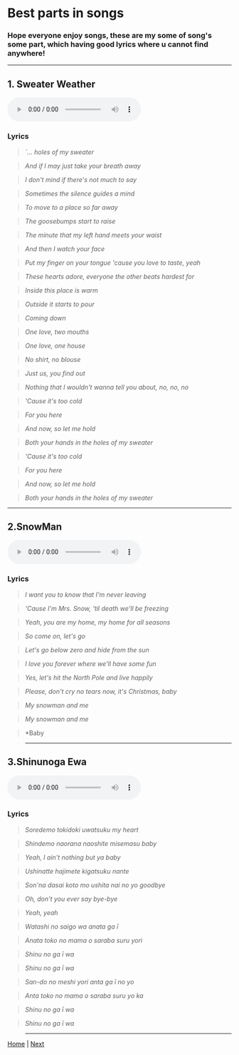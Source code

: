 # Best parts in songs

### Hope everyone enjoy songs, these are my some of song's some part, which having good lyrics where u cannot find anywhere!
----------------
## 1. Sweater Weather
 <audio controls>
        <source src="/assets/sww.mp3" type="audio/mp3">
        Your browser does not support the audio tag.
    </audio>

###   Lyrics

  > *`... holes of my sweater*

  > *And if I may just take your breath away*

  > *I don't mind if there's not much to say*

  > *Sometimes the silence guides a mind*

  > *To move to a place so far away*

  > *The goosebumps start to raise*

  > *The minute that my left hand meets your waist*

  > *And then I watch your face*

  > *Put my finger on your tongue 'cause you love to taste, yeah*

  > *These hearts adore, everyone the other beats hardest for*

  > *Inside this place is warm*

  > *Outside it starts to pour*

  > *Coming down*

  > *One love, two mouths*

  > *One love, one house*
 
  > *No shirt, no blouse*

  > *Just us, you find out*

  > *Nothing that I wouldn't wanna tell you about, no, no, no*

  > *'Cause it's too cold*

  > *For you here*

  > *And now, so let me hold*

  > *Both your hands in the holes of my sweater*

  > *'Cause it's too cold*

  > *For you here*

  > *And now, so let me hold*

  > *Both your hands in the holes of my sweater*




-----------

## 2.SnowMan
<audio controls>
        <source src="assets/snowman.mp3" type="audio/mp3">
        Your browser does not support the audio tag.
    </audio>

###   Lyrics

  > *I want you to know that I'm never leaving*

  > *'Cause I'm Mrs. Snow, 'til death we'll be freezing*

  > *Yeah, you are my home, my home for all seasons*

  > *So come on, let's go*

  > *Let's go below zero and hide from the sun*

  > *I love you forever where we'll have some fun*

  > *Yes, let's hit the North Pole and live happily*

  > *Please, don't cry no tears now, it's Christmas, baby*

  > *My snowman and me*

  > *My snowman and me*

  > *Baby 

  > * * * * * *

## 3.Shinunoga Ewa

<audio controls>
        <source src="assets/shinunoga.mp3" type="audio/mp3">
        Your browser does not support the audio tag.
    </audio>

###    Lyrics


   > *Soredemo tokidoki uwatsuku my heart*

   > *Shindemo naorana naoshite misemasu baby*

   > *Yeah, I ain't nothing but ya baby*

   > *Ushinatte hajimete kigatsuku nante*

   > *Son'na dasai koto mo ushita nai no yo goodbye*

   > *Oh, don't you ever say bye-bye*

   > *Yeah, yeah*

   > *Watashi no saigo wa anata ga ī*

   > *Anata toko no mama o saraba suru yori*

   > *Shinu no ga ī wa*

   > *Shinu no ga ī wa*

   > *San-do no meshi yori anta ga ī no yo*

   > *Anta toko no mama o saraba suru yo ka*

   > *Shinu no ga ī wa*

   > *Shinu no ga ī wa*

   > * * * * * * 

[Home](/aboot) | [Next](s2)
